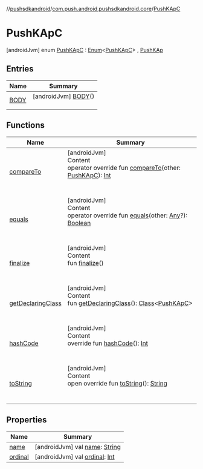 //[pushsdkandroid](../../index.md)/[com.push.android.pushsdkandroid.core](../index.md)/[PushKApC](index.md)



# PushKApC  
 [androidJvm] enum [PushKApC](index.md) : [Enum](https://kotlinlang.org/api/latest/jvm/stdlib/kotlin/-enum/index.html)<[PushKApC](index.md)> , [PushKAp](../-push-k-ap/index.md)   


## Entries  
  
|  Name|  Summary| 
|---|---|
| <a name="com.push.android.pushsdkandroid.core/PushKApC.BODY///PointingToDeclaration/"></a>[BODY](-b-o-d-y/index.md)| <a name="com.push.android.pushsdkandroid.core/PushKApC.BODY///PointingToDeclaration/"></a> [androidJvm] [BODY](-b-o-d-y/index.md)()  <br>   <br>


## Functions  
  
|  Name|  Summary| 
|---|---|
| <a name="kotlin/Enum/compareTo/#com.push.android.pushsdkandroid.core.PushKApC/PointingToDeclaration/"></a>[compareTo](-b-o-d-y/index.md#%5Bkotlin%2FEnum%2FcompareTo%2F%23com.push.android.pushsdkandroid.core.PushKApC%2FPointingToDeclaration%2F%5D%2FFunctions%2F-477604717)| <a name="kotlin/Enum/compareTo/#com.push.android.pushsdkandroid.core.PushKApC/PointingToDeclaration/"></a>[androidJvm]  <br>Content  <br>operator override fun [compareTo](-b-o-d-y/index.md#%5Bkotlin%2FEnum%2FcompareTo%2F%23com.push.android.pushsdkandroid.core.PushKApC%2FPointingToDeclaration%2F%5D%2FFunctions%2F-477604717)(other: [PushKApC](index.md)): [Int](https://kotlinlang.org/api/latest/jvm/stdlib/kotlin/-int/index.html)  <br><br><br>
| <a name="kotlin/Enum/equals/#kotlin.Any?/PointingToDeclaration/"></a>[equals](-b-o-d-y/index.md#%5Bkotlin%2FEnum%2Fequals%2F%23kotlin.Any%3F%2FPointingToDeclaration%2F%5D%2FFunctions%2F-477604717)| <a name="kotlin/Enum/equals/#kotlin.Any?/PointingToDeclaration/"></a>[androidJvm]  <br>Content  <br>operator override fun [equals](-b-o-d-y/index.md#%5Bkotlin%2FEnum%2Fequals%2F%23kotlin.Any%3F%2FPointingToDeclaration%2F%5D%2FFunctions%2F-477604717)(other: [Any](https://kotlinlang.org/api/latest/jvm/stdlib/kotlin/-any/index.html)?): [Boolean](https://kotlinlang.org/api/latest/jvm/stdlib/kotlin/-boolean/index.html)  <br><br><br>
| <a name="kotlin/Enum/finalize/#/PointingToDeclaration/"></a>[finalize](-b-o-d-y/index.md#%5Bkotlin%2FEnum%2Ffinalize%2F%23%2FPointingToDeclaration%2F%5D%2FFunctions%2F-477604717)| <a name="kotlin/Enum/finalize/#/PointingToDeclaration/"></a>[androidJvm]  <br>Content  <br>fun [finalize](-b-o-d-y/index.md#%5Bkotlin%2FEnum%2Ffinalize%2F%23%2FPointingToDeclaration%2F%5D%2FFunctions%2F-477604717)()  <br><br><br>
| <a name="kotlin/Enum/getDeclaringClass/#/PointingToDeclaration/"></a>[getDeclaringClass](-b-o-d-y/index.md#%5Bkotlin%2FEnum%2FgetDeclaringClass%2F%23%2FPointingToDeclaration%2F%5D%2FFunctions%2F-477604717)| <a name="kotlin/Enum/getDeclaringClass/#/PointingToDeclaration/"></a>[androidJvm]  <br>Content  <br>fun [getDeclaringClass](-b-o-d-y/index.md#%5Bkotlin%2FEnum%2FgetDeclaringClass%2F%23%2FPointingToDeclaration%2F%5D%2FFunctions%2F-477604717)(): [Class](https://developer.android.com/reference/kotlin/java/lang/Class.html)<[PushKApC](index.md)>  <br><br><br>
| <a name="kotlin/Enum/hashCode/#/PointingToDeclaration/"></a>[hashCode](-b-o-d-y/index.md#%5Bkotlin%2FEnum%2FhashCode%2F%23%2FPointingToDeclaration%2F%5D%2FFunctions%2F-477604717)| <a name="kotlin/Enum/hashCode/#/PointingToDeclaration/"></a>[androidJvm]  <br>Content  <br>override fun [hashCode](-b-o-d-y/index.md#%5Bkotlin%2FEnum%2FhashCode%2F%23%2FPointingToDeclaration%2F%5D%2FFunctions%2F-477604717)(): [Int](https://kotlinlang.org/api/latest/jvm/stdlib/kotlin/-int/index.html)  <br><br><br>
| <a name="kotlin/Enum/toString/#/PointingToDeclaration/"></a>[toString](-b-o-d-y/index.md#%5Bkotlin%2FEnum%2FtoString%2F%23%2FPointingToDeclaration%2F%5D%2FFunctions%2F-477604717)| <a name="kotlin/Enum/toString/#/PointingToDeclaration/"></a>[androidJvm]  <br>Content  <br>open override fun [toString](-b-o-d-y/index.md#%5Bkotlin%2FEnum%2FtoString%2F%23%2FPointingToDeclaration%2F%5D%2FFunctions%2F-477604717)(): [String](https://kotlinlang.org/api/latest/jvm/stdlib/kotlin/-string/index.html)  <br><br><br>


## Properties  
  
|  Name|  Summary| 
|---|---|
| <a name="com.push.android.pushsdkandroid.core/PushKApC/name/#/PointingToDeclaration/"></a>[name](name.md)| <a name="com.push.android.pushsdkandroid.core/PushKApC/name/#/PointingToDeclaration/"></a> [androidJvm] val [name](name.md): [String](https://kotlinlang.org/api/latest/jvm/stdlib/kotlin/-string/index.html)   <br>
| <a name="com.push.android.pushsdkandroid.core/PushKApC/ordinal/#/PointingToDeclaration/"></a>[ordinal](ordinal.md)| <a name="com.push.android.pushsdkandroid.core/PushKApC/ordinal/#/PointingToDeclaration/"></a> [androidJvm] val [ordinal](ordinal.md): [Int](https://kotlinlang.org/api/latest/jvm/stdlib/kotlin/-int/index.html)   <br>

